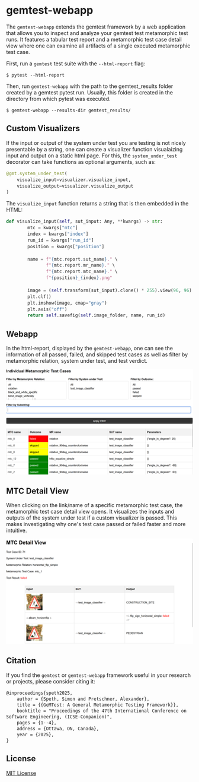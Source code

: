 # gemtest-webapp

The ``gemtest-webapp`` extends the gemtest framework by a web application that allows you to inspect and analyze your 
gemtest test metamorphic test runs. It features a tabular test report and a metamorphic test case detail view where one 
can examine all artifacts of a single executed metamorphic test case.

First, run a ``gemtest`` test suite with the ``--html-report`` flag:

```console
$ pytest --html-report
```

Then, run ``gemtest-webapp`` with the path to the gemtest_results folder created by a gemtest pytest run.
Usually, this folder is created in the directory from which pytest was executed.

```console
$ gemtest-webapp --results-dir gemtest_results/
```
## Custom Visualizers

If the input or output of the system under test you are testing is not nicely presentable by a string, one can 
create a visualizer function visualaizing input and output on a static html page. For this, the ``system_under_test`` 
decorator can take functions as optional arguments, such as:

```python
@gmt.system_under_test(
    visualize_input=visualizer.visualize_input,
    visualize_output=visualizer.visualize_output
)
```

The ``visualize_input`` function returns a string that is then embedded in the HTML:

```python
def visualize_input(self, sut_input: Any, **kwargs) -> str:
        mtc = kwargs["mtc"]
        index = kwargs["index"]
        run_id = kwargs["run_id"]
        position = kwargs["position"]

        name = f"{mtc.report.sut_name}." \
               f"{mtc.report.mr_name}." \
               f"{mtc.report.mtc_name}." \
               f"{position}_{index}.png"

        image = (self.transform(sut_input).clone() * 255).view(96, 96)
        plt.clf()
        plt.imshow(image, cmap="gray")
        plt.axis("off")
        return self.savefig(self.image_folder, name, run_id)
```

## Webapp

In the html-report, displayed by the ``gemtest-webapp``, one can see the information of all passed, failed, and skipped 
test cases as well as filter by metamorphic relation, system under test, and test verdict.

![Function Domains](resources/MTC-html-report.png)

## MTC Detail View

When clicking on the link/name of a specific metamorphic test case, the metamorphic test case detail view opens.
It visualizes the inputs and outputs of the system under test if a custom visualizer is passed.
This makes investigating why one's test case passed or failed faster and more intuitive. 

![Function Domains](resources/MTC-detail-view.png)

## Citation
If you find the ``gemtest`` or ``gemtest-webapp`` framework useful in your research or projects, please consider citing it:

```
@inproceedings{speth2025,
    author = {Speth, Simon and Pretschner, Alexander},
    title = {{GeMTest: A General Metamorphic Testing Framework}},
    booktitle = "Proceedings of the 47th International Conference on Software Engineering, (ICSE-Companion)",
    pages = {1--4},
    address = {Ottawa, ON, Canada},
    year = {2025},
}
```

## License
[MIT License](https://gitlab.lrz.de/pypracticum/team-mt-metamorphic-testing-framework/-/blob/main/LICENSE)

